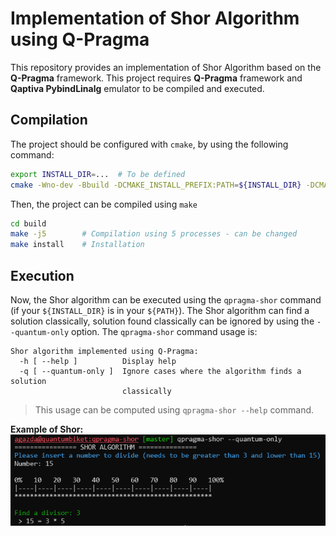 # Implementation of Shor Algorithm using Q-Pragma
This repository provides an implementation of Shor Algorithm based on the **Q-Pragma** framework. This project requires **Q-Pragma** framework and
**Qaptiva PybindLinalg** emulator to be compiled and executed.

## Compilation
The project should be configured with `cmake`, by using the following command:

```bash
export INSTALL_DIR=...  # To be defined
cmake -Wno-dev -Bbuild -DCMAKE_INSTALL_PREFIX:PATH=${INSTALL_DIR} -DCMAKE_EXPORT_COMPILE_COMMANDS=ON -DCMAKE_BUILD_TYPE=release
```

Then, the project can be compiled using `make`

```bash
cd build
make -j5        # Compilation using 5 processes - can be changed
make install    # Installation
```

## Execution
Now, the Shor algorithm can be executed using the `qpragma-shor` command (if your `${INSTALL_DIR}` is in your `${PATH}`).
The Shor algorithm can find a solution classically, solution found classically can be ignored by using the `--quantum-only` option. The
`qpragma-shor` command usage is:

```text
Shor algorithm implemented using Q-Pragma:
  -h [ --help ]          Display help
  -q [ --quantum-only ]  Ignore cases where the algorithm finds a solution
                         classically
```

> This usage can be computed using `qpragma-shor --help` command.

**Example of Shor:**
![Screenshot of Shor algorithm execution](./images/execution-shor.png)
